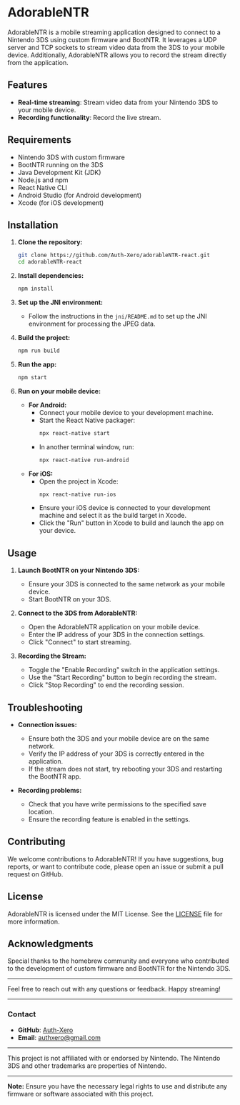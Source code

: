 # AdorableNTR

AdorableNTR is a mobile streaming application designed to connect to a Nintendo 3DS using custom firmware and BootNTR. It leverages a UDP server and TCP sockets to stream video data from the 3DS to your mobile device. Additionally, AdorableNTR allows you to record the stream directly from the application.

## Features

- **Real-time streaming**: Stream video data from your Nintendo 3DS to your mobile device.
- **Recording functionality**: Record the live stream.

## Requirements

- Nintendo 3DS with custom firmware
- BootNTR running on the 3DS
- Java Development Kit (JDK)
- Node.js and npm
- React Native CLI
- Android Studio (for Android development)
- Xcode (for iOS development)

## Installation

1. **Clone the repository:**
    ```bash
    git clone https://github.com/Auth-Xero/adorableNTR-react.git
    cd adorableNTR-react
    ```

2. **Install dependencies:**
    ```bash
    npm install
    ```

3. **Set up the JNI environment:**
    - Follow the instructions in the `jni/README.md` to set up the JNI environment for processing the JPEG data.

4. **Build the project:**
    ```bash
    npm run build
    ```

5. **Run the app:**
    ```bash
    npm start
    ```

6. **Run on your mobile device:**
    - **For Android:**
        - Connect your mobile device to your development machine.
        - Start the React Native packager:
            ```bash
            npx react-native start
            ```
        - In another terminal window, run:
            ```bash
            npx react-native run-android
            ```
    - **For iOS:**
        - Open the project in Xcode:
            ```bash
            npx react-native run-ios
            ```
        - Ensure your iOS device is connected to your development machine and select it as the build target in Xcode.
        - Click the "Run" button in Xcode to build and launch the app on your device.

## Usage

1. **Launch BootNTR on your Nintendo 3DS:**
    - Ensure your 3DS is connected to the same network as your mobile device.
    - Start BootNTR on your 3DS.

2. **Connect to the 3DS from AdorableNTR:**
    - Open the AdorableNTR application on your mobile device.
    - Enter the IP address of your 3DS in the connection settings.
    - Click "Connect" to start streaming.

3. **Recording the Stream:**
    - Toggle the "Enable Recording" switch in the application settings.
    - Use the "Start Recording" button to begin recording the stream.
    - Click "Stop Recording" to end the recording session.

## Troubleshooting

- **Connection issues:**
    - Ensure both the 3DS and your mobile device are on the same network.
    - Verify the IP address of your 3DS is correctly entered in the application.
    - If the stream does not start, try rebooting your 3DS and restarting the BootNTR app.

- **Recording problems:**
    - Check that you have write permissions to the specified save location.
    - Ensure the recording feature is enabled in the settings.

## Contributing

We welcome contributions to AdorableNTR! If you have suggestions, bug reports, or want to contribute code, please open an issue or submit a pull request on GitHub.

## License

AdorableNTR is licensed under the MIT License. See the [LICENSE](LICENSE) file for more information.

## Acknowledgments

Special thanks to the homebrew community and everyone who contributed to the development of custom firmware and BootNTR for the Nintendo 3DS.

---

Feel free to reach out with any questions or feedback. Happy streaming!

---

### Contact

- **GitHub**: [Auth-Xero](https://github.com/Auth-Xero)
- **Email**: authxero@gmail.com

---

This project is not affiliated with or endorsed by Nintendo. The Nintendo 3DS and other trademarks are properties of Nintendo.

---

**Note:** Ensure you have the necessary legal rights to use and distribute any firmware or software associated with this project.
